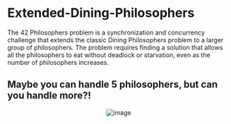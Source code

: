 # Extended-Dining-Philosophers
The 42 Philosophers problem is a synchronization and concurrency challenge that extends the classic Dining Philosophers problem to a larger group of philosophers. The problem requires finding a solution that allows all the philosophers to eat without deadlock or starvation, even as the number of philosophers increases.

## Maybe you can handle 5 philosophers, but can you handle more?!

<div style="text-align:center;">

![image](https://user-images.githubusercontent.com/56733438/223171980-a4f1d2ee-2d39-4e01-ae6e-6e4e0494bc2e.png)

</div>


